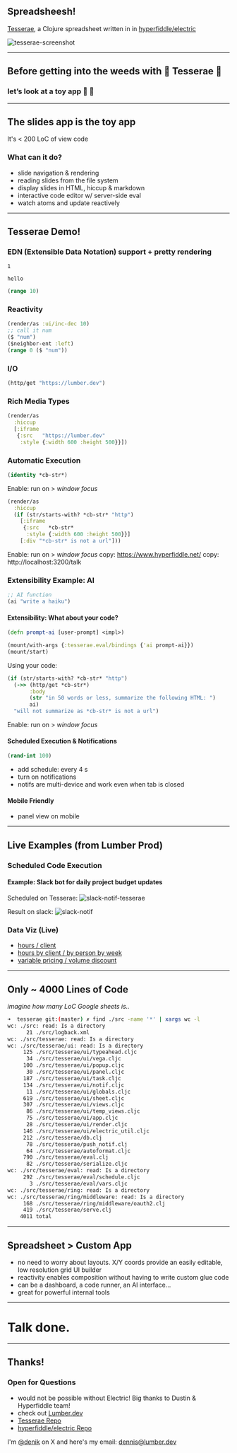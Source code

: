 ## Spreadsheesh!

[Tesserae](https://github.com/lumberdev/tesserae), a Clojure spreadsheet written in in [hyperfiddle/electric](https://github.com/hyperfiddle/electric)

![tesserae-screenshot](http://localhost:3200/talk/tesserae-screen.png)

---

## Before getting into the weeds with 🌿 Tesserae 🌿

### let’s look at a toy app 👀 🧸

---
## The slides app is the toy app

It's < 200 LoC of view code

### What can it do?

- slide navigation & rendering
- reading slides from the file system
- display slides in HTML, hiccup & markdown
- interactive code editor w/ server-side eval
- watch atoms and update reactively

---

## Tesserae Demo!

### EDN (Extensible Data Notation) support + pretty rendering

```
1
```
```
hello
```
```clojure
(range 10)
```

### Reactivity
```clojure
(render/as :ui/inc-dec 10)
;; call it num
($ "num")
($neighbor-ent :left)
(range 0 ($ "num"))

```

### I/O

```clojure
(http/get "https://lumber.dev")
```

### Rich Media Types

```clojure
(render/as
  :hiccup
  [:iframe
   {:src   "https://lumber.dev"
    :style {:width 600 :height 500}}])

```

### Automatic Execution

```clojure
(identity *cb-str*)
```
Enable: run on > *window focus*


```clojure
(render/as
  :hiccup
  (if (str/starts-with? *cb-str* "http")
    [:iframe
     {:src   *cb-str*
      :style {:width 600 :height 500}}]
    [:div "*cb-str* is not a url"]))
```
Enable: run on > *window focus*
copy: https://www.hyperfiddle.net/
copy: http://localhost:3200/talk

### Extensibility Example: AI

```clojure
;; AI function
(ai "write a haiku")
```

#### Extensibility: What about your code?

```clojure
(defn prompt-ai [user-prompt] <impl>)

(mount/with-args {:tesserae.eval/bindings {'ai prompt-ai}})
(mount/start)
```

Using your code:

```clojure
(if (str/starts-with? *cb-str* "http")
  (->> (http/get *cb-str*)
       :body
       (str "in 50 words or less, summarize the following HTML: ")
       ai)
  "will not summarize as *cb-str* is not a url")
```
Enable: run on > *window focus*

#### Scheduled Execution & Notifications

```clojure
(rand-int 100)
```
- add schedule: every 4 s
- turn on notifications
- notifs are multi-device and work even when tab is closed

#### Mobile Friendly

- panel view on mobile

---
## Live Examples (from Lumber Prod) 

### Scheduled Code Execution

#### Example: Slack bot for daily project budget updates

Scheduled on Tesserae:
![slack-notif-tesserae](http://localhost:3200/talk/slack-notif-tesserae.png)

Result on slack:
![slack-notif](http://localhost:3200/talk/slack-notif.png)


### Data Viz (Live)

- [hours / client](https://yield.theshopgrid.com/app/cell/12) 
- [hours by client / by person by week](https://yield.theshopgrid.com/app/cell/15) 
- [variable pricing / volume discount](https://yield.theshopgrid.com/app/sheet/85)

---

## Only ~ 4000 Lines of Code

*imagine how many LoC Google sheets is..*

```bash
➜  tesserae git:(master) ✗ find ./src -name '*' | xargs wc -l
wc: ./src: read: Is a directory
      21 ./src/logback.xml
wc: ./src/tesserae: read: Is a directory
wc: ./src/tesserae/ui: read: Is a directory
     125 ./src/tesserae/ui/typeahead.cljc
      34 ./src/tesserae/ui/vega.cljc
     100 ./src/tesserae/ui/popup.cljc
      30 ./src/tesserae/ui/panel.cljc
     187 ./src/tesserae/ui/task.cljc
     134 ./src/tesserae/ui/notif.cljc
      11 ./src/tesserae/ui/globals.cljc
     619 ./src/tesserae/ui/sheet.cljc
     307 ./src/tesserae/ui/views.cljc
      86 ./src/tesserae/ui/temp_views.cljc
      75 ./src/tesserae/ui/app.cljc
      28 ./src/tesserae/ui/render.cljc
     146 ./src/tesserae/ui/electric_util.cljc
     212 ./src/tesserae/db.clj
      78 ./src/tesserae/push_notif.clj
      64 ./src/tesserae/autoformat.cljc
     790 ./src/tesserae/eval.clj
      82 ./src/tesserae/serialize.cljc
wc: ./src/tesserae/eval: read: Is a directory
     292 ./src/tesserae/eval/schedule.cljc
       3 ./src/tesserae/eval/vars.cljc
wc: ./src/tesserae/ring: read: Is a directory
wc: ./src/tesserae/ring/middleware: read: Is a directory
     168 ./src/tesserae/ring/middleware/oauth2.clj
     419 ./src/tesserae/serve.clj
    4011 total

```

---

## Spreadsheet > Custom App

- no need to worry about layouts. X/Y coords provide an easily editable, low resolution grid UI builder
- reactivity enables composition without having to write custom glue code
- can be a dashboard, a code runner, an AI interface...
- great for powerful internal tools

---

# Talk done.
***
## Thanks!

### Open for Questions


- would not be possible without Electric! Big thanks to Dustin & Hyperfiddle team! 
- check out [Lumber.dev](https://lumber.dev)
- [Tesserae Repo](https://github.com/lumberdev/tesserae)
- [hyperfiddle/electric Repo](https://github.com/hyperfiddle/electric)

I'm [@denik](https://x.com/denik) on X and here's my email: [dennis@lumber.dev](mailto:dennis@lumber.dev)